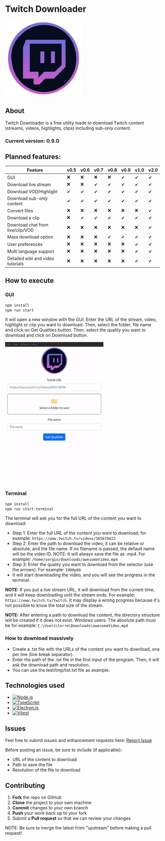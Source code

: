 # Twitch Downloader
![Twitch Downloader Logo](logo.png?raw=true "Twitch Downloader Logo")

## About
Twitch Downloader is a free utility made to download Twitch content (streams, videos, highlights, clips) including sub-only content. 
### Current version: 0.9.0

## Planned features:
  
| Feature  | v0.5  | v0.6 | v0.7 | v0.8 |  v0.9  |  v1.0  |  v2.0
| ------------- | ------------- | ------------- | ------------- |------------- |------------- |------------- |------------- |
| GUI  | ❌  | ❌  | ❌  | ❌  |  ✔  |  ✔  |  ✔  |
| Download live stream  | ❌  | ❌  | ✔  | ✔  |  ✔  |  ✔  |  ✔  |
| Download VOD/Highlight  | ✔  | ✔  | ✔  | ✔  |  ✔  |  ✔  |  ✔  |
| Download sub-only content  | ✔  | ✔  | ✔  | ✔  |  ✔  |  ✔  |  ✔  |
| Convert files  | ❌  | ❌  | ❌  | ❌  |  ❌  |  ❌  |  ✔  |
| Download a clip  | ❌  | ✔  | ✔  | ✔  |  ✔  |  ✔  |  ✔  |
| Download chat from live/clip/VOD  | ❌  | ❌  | ❌  | ❌  |  ❌  | ❌  |  ✔  |
| Mass download option  | ❌  | ❌  | ❌  | ✔  |  ✔  |  ✔  |  ✔  |
| User preferences  | ❌  | ❌  | ❌  | ❌  |  ❌  |  ✔  |  ✔  |
| Multi language support  | ❌  | ❌  | ❌  | ❌  |  ❌  |  ✔  |  ✔  |
| Detailed wiki and video tutorials  | ❌  | ❌  | ❌  | ❌  |  ❌  |  ✔  |  ✔  |

## How to execute

### GUI

```
npm install
npm run start
```

It will open a new window with the GUI. Enter the URL of the stream, video, highlight or clip you want to download. Then, select the folder, file name and click on Get Qualities button. Then,  select the quality you want to download and click on Download button.

![How to use the GUI](how_to_use.gif)


### Terminal

```
npm install
npm run start:terminal
```

The terminal will ask you for the full URL of the content you want to download:
- Step 1: Enter the full URL of the content you want to download, for example: ```https://www.twitch.tv/videos/365670422```
- Step 2: Enter the path to download the video, it can be relative or absolute, and the file name. If no filename is passed, the default name will be the video ID. 
NOTE: It will always save the file as .mp4. For example: ```/home/sergio/downloads/awesomeVideo.mp4```
- Step 3: Enter the quality you want to download from the selector (use the arrows). For example: ```1080p60```
- It will start downloading the video, and you will see the progress in the terminal.

**NOTE:** If you put a live stream URL, it will download from the current time, and it will keep downloading until the stream ends. For example: ```https://www.twitch.tv/twitch```. It may display a wrong progress because it's not possible to know the total size of the stream.

**NOTE:**
After entering a path to download the content, the directory structure will be created if it does not exist. Windows users: The absolute path must be for example: ```C:\Users\torre\Downloads\awesomeVideo.mp4``` 

### How to download massively
- Create a .txt file with the URLs of the content you want to download, one per line (line break separator).
- Enter the path of the .txt file in the first input of  the program. Then, it will ask the download path and resolution.
- You can use the test/tmp/list.txt file as example.

## Technologies used
- [![Node.js](https://img.shields.io/badge/Node.js-339933?style=for-the-badge&logo=Node.js&logoColor=white)](https://nodejs.org/en/)
- [![TypeScript](https://img.shields.io/badge/TypeScript-3178C6?style=for-the-badge&logo=TypeScript&logoColor=white)](https://www.typescriptlang.org/)
- [![Electron.js](https://img.shields.io/badge/Electron-191970?style=for-the-badge&logo=Electron&logoColor=white)](https://electronjs.org/)
- [![Vitest](https://img.shields.io/badge/Vitest-191970?style=for-the-badge&logo=Vite&logoColor=white)](https://vitest.dev/)

## Issues

Feel free to submit issues and enhancement requests here: [Report Issue](https://github.com/sergioalmela/TwitchDownloader/issues)

Before posting an issue, be sure to include (if applicable):
- URL of the content to download
- Path to save the file
- Resolution of the file to download

## Contributing

1. **Fork** the repo on GitHub
2. **Clone** the project to your own machine
3. **Commit** changes to your own branch
4. **Push** your work back up to your fork
5. Submit a **Pull request** so that we can review your changes

NOTE: Be sure to merge the latest from "upstream" before making a pull request!
